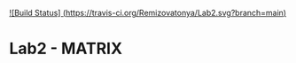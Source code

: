 [![Build Status]
(https://travis-ci.org/Remizovatonya/Lab2.svg?branch=main)
](https://travis-ci.org/Remizovatonya/Lab2)


# Lab2 - MATRIX